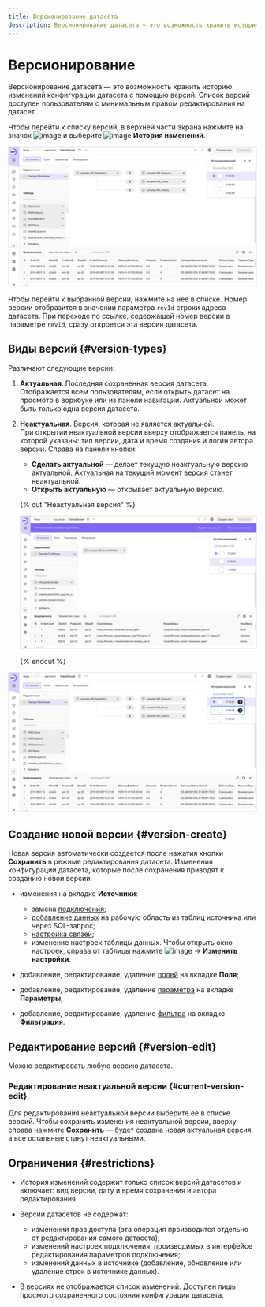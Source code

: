 ```yaml
---
title: Версионирование датасета
description: Версионирование датасета — это возможность хранить историю изменений конфигурации датасета с помощью версий. Список версий доступен пользователям с минимальным правом доступа {{ permission-write }} на датасет.
---
```


# Версионирование

Версионирование датасета — это возможность хранить историю изменений конфигурации датасета с помощью версий. Список версий доступен пользователям с минимальным правом редактирования на датасет.

Чтобы перейти к списку версий, в верхней части экрана нажмите на значок ![image](../../_assets/console-icons/ellipsis.svg) и выберите ![image](../../_assets/console-icons/clock.svg) **История изменений**.

![image](../../_assets/datalens/concepts/dataset-version-list.png)

Чтобы перейти к выбранной версии, нажмите на нее в списке. Номер версии отобразится в значении параметра `revId` строки адреса датасета. При переходе по ссылке, содержащей номер версии в параметре `revId`, сразу откроется эта версия датасета.

## Виды версий {#version-types}

Различают следующие версии:

1. **Актуальная**. Последняя сохраненная версия датасета. Отображается всем пользователям, если открыть датасет на просмотр в воркбуке или из панели навигации. Актуальной может быть только одна версия датасета.
1. **Неактуальная**. Версия, которая не является актуальной.  
   При открытии неактуальной версии вверху отображается панель, на которой указаны: тип версии, дата и время создания и логин автора версии. Справа на панели кнопки:

   * **Сделать актуальной** — делает текущую неактуальную версию актуальной. Актуальная на текущий момент версия станет неактуальной.
   * **Открыть актуальную** — открывает актуальную версию.
   
   {% cut "Неактуальная версия" %}

   ![image](../../_assets/datalens/concepts/dataset-irrelevant-version.png)

   {% endcut %}

![image](../../_assets/datalens/concepts/dataset-version-types.png)

## Создание новой версии {#version-create}

Новая версия автоматически создается после нажатия кнопки **Сохранить** в режиме редактирования датасета. Изменения конфигурации датасета, которые после сохранения приводят к созданию новой версии:

* изменения на вкладке **Источники**:

  * замена [подключения](../concepts/connection.md);
  * [добавление данных](../dataset/create-dataset.md#add-data) на рабочую область из таблиц источника или через SQL-запрос;
  * [настройка связей](../dataset/create-dataset.md#links);
  * изменение настроек таблицы данных. Чтобы открыть окно настроек, справа от таблицы нажмите ![image](../../_assets/console-icons/ellipsis.svg) → **Изменить настройки**.

* добавление, редактирование, удаление [полей](../dataset/create-dataset.md#field-operations) на вкладке **Поля**;
* добавление, редактирование, удаление [параметра](../dataset/create-dataset.md#add-parameters) на вкладке **Параметры**;
* добавление, редактирование, удаление [фильтра](../dataset/create-dataset.md#add-filters) на вкладке **Фильтрация**.

## Редактирование версий {#version-edit}

Можно редактировать любую версию датасета.

### Редактирование неактуальной версии {#current-version-edit}

Для редактирования неактуальной версии выберите ее в списке версий. Чтобы сохранить изменения неактуальной версии, вверху справа нажмите **Сохранить** — будет создана новая актуальная версия, а все остальные станут неактуальными.

## Ограничения {#restrictions}

* История изменений содержит только список версий датасетов и включает: вид версии, дату и время сохранения и автора редактирования.
* Версии датасетов не содержат:

  * изменений прав доступа (эта операция производится отдельно от редактирования самого датасета);
  * изменений настроек подключения, производимых в интерфейсе редактирования параметров подключения;
  * изменений данных в источнике (добавление, обновление или удаление строк в источнике данных).

* В версиях не отображается список изменений. Доступен лишь просмотр сохраненного состояния конфигурации датасета.